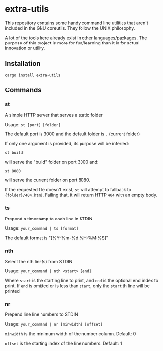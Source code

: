 # extra-utils

This repository contains some handy command line utilities that aren't included in the
GNU coreutils. They follow the UNIX philosophy.

A lot of the tools here already exist in other languages/packages. The purpose of this
project is more for fun/learning than it is for actual innovation or utility.

## Installation
```
cargo install extra-utils
```

## Commands

### st
A simple HTTP server that serves a static folder

Usage: `st [port] [folder]`

The default port is 3000 and the default folder is `.` (current folder)

If only one argument is provided, its purpose will be inferred:
```
st build
```
will serve the "build" folder on port 3000 and:
```
st 8080
```
will serve the current folder on port 8080.

If the requested file doesn't exist, `st` will attempt to fallback to
`{folder}/404.html`. Failing that, it will return HTTP `404` with an empty body.

### ts
Prepend a timestamp to each line in STDIN

Usage: `your_command | ts [format]`

The default format is "[%Y-%m-%d %H:%M:%S]"

### nth
Select the nth line(s) from STDIN

Usage: `your_command | nth <start> [end]`

Where `start` is the starting line to print, and `end` is the optional end index to
print. If `end` is omitted or is less than `start`, only the `start`'th line will be
printed

### nr
Prepend line line numbers to STDIN

Usage: `your_command | nr [minwidth] [offset]`

`minwidth` is the minimum width of the number column. Default: 0

`offset` is the starting index of the line numbers. Default: 1
